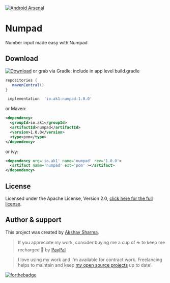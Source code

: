 [![Android Arsenal](https://img.shields.io/badge/Android%20Arsenal-Numpad-blue.svg?style=flat-square)](https://android-arsenal.com/details/1/6600)

Numpad
======
Number input made easy with Numpad

## Download
[![Download](https://search.maven.org/artifact/io.ak1/numpad)](https://search.maven.org/artifact/io.ak1/numpad) or grab via Gradle:
include in app level build.gradle
 ```groovy
 repositories {
    mavenCentral()
 }
 ```
```groovy
 implementation  'io.ak1:numpad:1.0.0'
```
or Maven:
```xml
<dependency>
  <groupId>io.ak1</groupId>
  <artifactId>numpad</artifactId>
  <version>1.0.0</version>
  <type>pom</type>
</dependency>
```
or ivy:
```xml
<dependency org='io.ak1' name='numpad' rev='1.0.0'>
  <artifact name='numpad' ext='pom' ></artifact>
</dependency>
```

## License
Licensed under the Apache License, Version 2.0, [click here for the full license](/LICENSE).

## Author & support
This project was created by [Akshay Sharma](https://akshay2211.github.io/).

> If you appreciate my work, consider buying me a cup of :coffee: to keep me recharged :metal: by [PayPal](https://www.paypal.me/akshay2211)

> I love using my work and I'm available for contract work. Freelancing helps to maintain and keep [my open source projects](https://github.com/akshay2211/) up to date!

[![forthebadge](http://forthebadge.com/images/badges/built-for-android.svg)](http://forthebadge.com)


 [snap]: https://oss.sonatype.org/content/repositories/snapshots/

